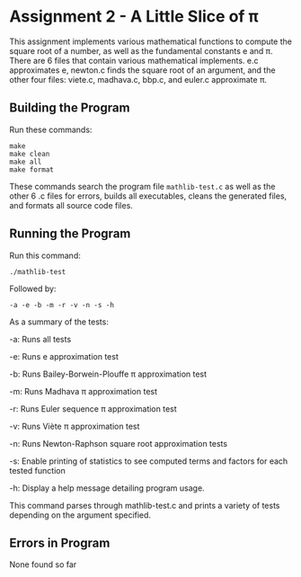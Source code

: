 # Assignment 2 - A Little Slice of π
  
This assignment implements various mathematical functions to compute the square root of a number, as well as the fundamental constants e and π. There are 6 files that contain various mathematical implements. e.c approximates e, newton.c finds the square root of an argument, and the other four files: viete.c, madhava.c, bbp.c, and euler.c approximate π.

## Building the Program

Run these commands:

```
make
make clean
make all
make format
```

These commands search the program file `mathlib-test.c` as well as the other 6 .c files for errors, builds all executables, cleans the generated files, and formats all source code files.

## Running the Program

Run this command:

```
./mathlib-test
```

Followed by:

```
-a -e -b -m -r -v -n -s -h
```

As a summary of the tests:

-a: Runs all tests

-e: Runs e approximation test

-b: Runs Bailey-Borwein-Plouffe π approximation test

-m: Runs Madhava π approximation test

-r: Runs Euler sequence π approximation test

-v: Runs Viète π approximation test

-n: Runs Newton-Raphson square root approximation tests

-s: Enable printing of statistics to see computed terms and factors for each tested function

-h: Display a help message detailing program usage.

This command parses through mathlib-test.c and prints a variety of tests depending on the argument specified.

## Errors in Program

None found so far
